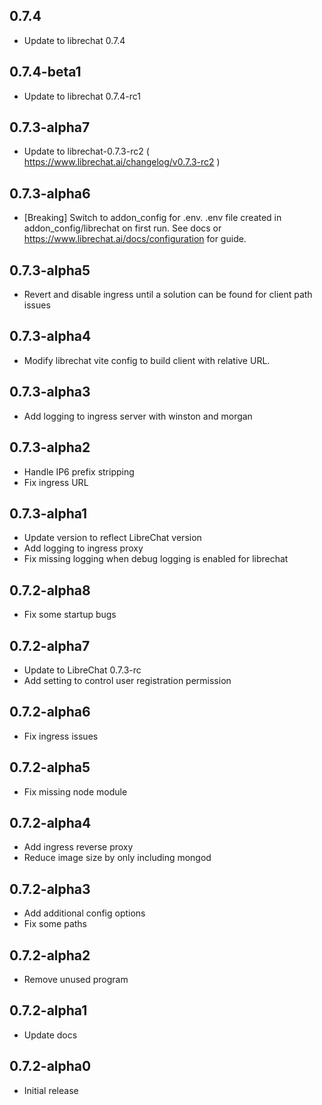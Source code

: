 <!-- https://developers.home-assistant.io/docs/add-ons/presentation#keeping-a-changelog -->

## 0.7.4

- Update to librechat 0.7.4

## 0.7.4-beta1

- Update to librechat 0.7.4-rc1

## 0.7.3-alpha7

- Update to librechat-0.7.3-rc2 ( https://www.librechat.ai/changelog/v0.7.3-rc2 )
## 0.7.3-alpha6

- [Breaking] Switch to addon_config for .env.  .env file created in addon_config/librechat on first run. See docs or https://www.librechat.ai/docs/configuration for guide.

## 0.7.3-alpha5

- Revert and disable ingress until a solution can be found for client path issues

## 0.7.3-alpha4

- Modify librechat vite config to build client with relative URL.

## 0.7.3-alpha3

- Add logging to ingress server with winston and morgan

## 0.7.3-alpha2

- Handle IP6 prefix stripping
- Fix ingress URL

## 0.7.3-alpha1

- Update version to reflect LibreChat version
- Add logging to ingress proxy
- Fix missing logging when debug logging is enabled for librechat

## 0.7.2-alpha8

- Fix some startup bugs

## 0.7.2-alpha7

- Update to LibreChat 0.7.3-rc
- Add setting to control user registration permission

## 0.7.2-alpha6

- Fix ingress issues

## 0.7.2-alpha5

- Fix missing node module

## 0.7.2-alpha4

- Add ingress reverse proxy
- Reduce image size by only including mongod

## 0.7.2-alpha3

- Add additional config options
- Fix some paths

## 0.7.2-alpha2

- Remove unused program

## 0.7.2-alpha1

- Update docs

## 0.7.2-alpha0

- Initial release
